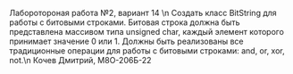 Лаборотороная работа №2, вариант 14 \n
Создать класс BitString для работы с битовыми строками. Битовая строка должна быть представлена массивом типа unsigned char, каждый элемент которого принимает значение 0 или 1. Должны быть реализованы
все традиционные операции для работы с битовыми строками: and, or, xor, not.\n
Кочев Дмитрий, М8О-206Б-22

